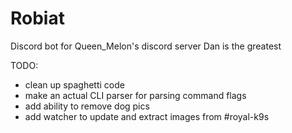 # Robiat
Discord bot for Queen_Melon's discord server
Dan is the greatest

TODO:
* clean up spaghetti code
* make an actual CLI parser for parsing command flags
* add ability to remove dog pics
* add watcher to update and extract images from #royal-k9s
